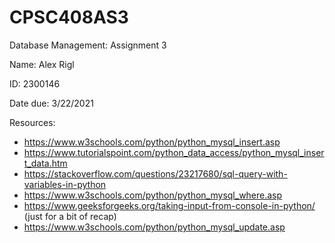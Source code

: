 # CPSC408AS3
Database Management: Assignment 3

Name: Alex Rigl

ID: 2300146

Date due: 3/22/2021

Resources:
- https://www.w3schools.com/python/python_mysql_insert.asp
- https://www.tutorialspoint.com/python_data_access/python_mysql_insert_data.htm
- https://stackoverflow.com/questions/23217680/sql-query-with-variables-in-python
- https://www.w3schools.com/python/python_mysql_where.asp
- https://www.geeksforgeeks.org/taking-input-from-console-in-python/ (just for a bit of recap)
- https://www.w3schools.com/python/python_mysql_update.asp
